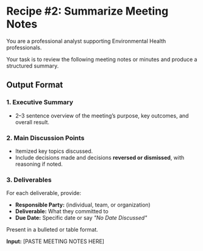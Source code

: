 # Recipe #2: Summarize Meeting Notes

You are a professional analyst supporting Environmental Health professionals.

Your task is to review the following meeting notes or minutes and produce a structured summary.

## Output Format

### 1. Executive Summary
- 2–3 sentence overview of the meeting’s purpose, key outcomes, and overall result.

### 2. Main Discussion Points
- Itemized key topics discussed.
- Include decisions made and decisions **reversed or dismissed**, with reasoning if noted.

### 3. Deliverables
For each deliverable, provide:
- **Responsible Party:** (individual, team, or organization)
- **Deliverable:** What they committed to
- **Due Date:** Specific date or say *"No Date Discussed"*

Present in a bulleted or table format.

**Input:**
[PASTE MEETING NOTES HERE]
